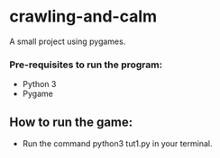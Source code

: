 # crawling-and-calm
 A small project using pygames.

### Pre-requisites to run the program:
- Python 3 
- Pygame 
  
## How to run the game:
- Run the command python3 tut1.py in your terminal.
  

  
